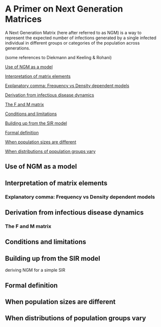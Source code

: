 # A Primer on Next Generation Matrices

A Next Generation Matrix (here after referred to as NGM) is a way to represent the expected number of infections generated by a single infected individual in different groups or categories of the population across generations.

(some references to Diekmann and Keeling & Rohani)

[Use of NGM as a model](#use-of-ngm-as-a-model)

[Interpretation of matrix elements](#interpretation-of-matrix-elements)

[Explanatory comma: Frequency vs Density dependent models](#explanatory-comma-frequency-vs-density-dependent-models)

[Derivation from infectious disease dynamics](#derivation-from-infectious-disease-dynamics)

[The F and M matrix](#the-f-and-m-matrix)

[Conditions and limitations](#conditions-and-limitations)

[Building up from the SIR model](#building-up-from-the-sir-model)

[Formal definition](#formal-definition)

[When population sizes are different](#when-population-sizes-are-different)

[When distributions of population groups vary](#when-distributions-of-population-groups-vary)

## Use of NGM as a model

## Interpretation of matrix elements

### Explanatory comma: Frequency vs Density dependent models

## Derivation from infectious disease dynamics

### The F and M matrix

## Conditions and limitations

## Building up from the SIR model
deriving NGM for a simple SIR

## Formal definition

## When population sizes are different

## When distributions of population groups vary

